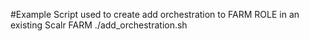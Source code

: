 #Example Script used to create add orchestration to FARM ROLE in an existing Scalr FARM
./add_orchestration.sh <FarmRoleIdID>
